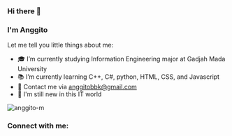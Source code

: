 ### Hi there 👋

<!--**anggito-m/anggito-m** is a ✨ _special_ ✨ repository because its `README.md` (this file) appears on your GitHub profile.-->

### I'm Anggito
Let me tell you little things about me:
- 🎓 I’m currently studying Information Engineering major at Gadjah Mada University
- 📚 I’m currently learning C++, C#, python, HTML, CSS, and Javascript
- 📧 Contact me via anggitobbk@gmail.com
- 🐣 I'm still new in this IT world

<p align="left"> <img src="https://komarev.com/ghpvc/?username=anggito-m&label=Profile%20views&color=0e75b6&style=flat" alt="anggito-m" /> </p>

<h3 align="left">Connect with me:</h3>
<p align="left">
</p>
